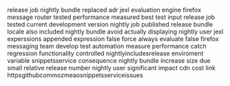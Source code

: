 release job nightly bundle replaced adr jexl evaluation engine firefox message router tested performance measured best test input release job tested current development version nightly job published release bundle locale also included nightly bundle avoid actually displaying nightly user jexl experssions appended expression false force always evaluate false firefox messaging team develop test automation measure performance catch regression functionality controlled nightlyincludesrelease enviroment variable snippetsservice consequence nightly bundle increase size due small relative release number nightly user significant impact cdn cost link httpsgithubcommozmeaosnippetsserviceissues